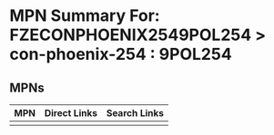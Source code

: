 



# MPN Summary For: FZECONPHOENIX2549POL254 > con-phoenix-254 : 9POL254

## MPNs
  

|MPN|Direct Links|Search Links|
| :--- | :--- | :--- |
||||
